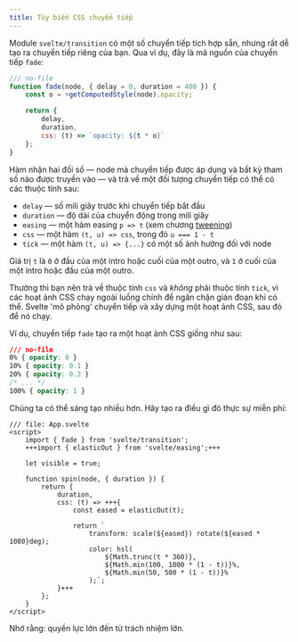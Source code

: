 ```yaml
---
title: Tùy biến CSS chuyển tiếp
---
```


Module `svelte/transition` có một số chuyển tiếp tích hợp sẵn, nhưng rất dễ tạo ra chuyển tiếp riêng của bạn. Qua ví dụ, đây là mã nguồn của chuyển tiếp `fade`:

```js
/// no-file
function fade(node, { delay = 0, duration = 400 }) {
	const o = +getComputedStyle(node).opacity;

	return {
		delay,
		duration,
		css: (t) => `opacity: ${t * o}`
	};
}
```

Hàm nhận hai đối số — node mà chuyển tiếp được áp dụng và bất kỳ tham số nào được truyền vào — và trả về một đối tượng chuyển tiếp có thể có các thuộc tính sau:

- `delay` — số mili giây trước khi chuyển tiếp bắt đầu
- `duration` — độ dài của chuyển động trong mili giây
- `easing` — một hàm easing `p => t` (xem chương [tweening](/tutorial/tweens))
- `css` — một hàm `(t, u) => css`, trong đó `u === 1 - t`
- `tick` — một hàm `(t, u) => {...}` có một số ảnh hưởng đối với node

Giá trị `t` là `0` ở đầu của một intro hoặc cuối của một outro, và `1` ở cuối của một intro hoặc đầu của một outro.

Thường thì bạn nên trả về thuộc tính `css` và _không_ phải thuộc tính `tick`, vì các hoạt ảnh CSS chạy ngoài luồng chính để ngăn chặn gián đoạn khi có thể. Svelte 'mô phỏng' chuyển tiếp và xây dựng một hoạt ảnh CSS, sau đó để nó chạy.

Ví dụ, chuyển tiếp `fade` tạo ra một hoạt ảnh CSS giống như sau:

```css
/// no-file
0% { opacity: 0 }
10% { opacity: 0.1 }
20% { opacity: 0.2 }
/* ... */
100% { opacity: 1 }
```

Chúng ta có thể sáng tạo nhiều hơn. Hãy tạo ra điều gì đó thực sự miễn phí:

```svelte
/// file: App.svelte
<script>
	import { fade } from 'svelte/transition';
	+++import { elasticOut } from 'svelte/easing';+++

	let visible = true;

	function spin(node, { duration }) {
		return {
			duration,
			css: (t) => +++{
				const eased = elasticOut(t);

				return `
					transform: scale(${eased}) rotate(${eased * 1080}deg);
					color: hsl(
						${Math.trunc(t * 360)},
						${Math.min(100, 1000 * (1 - t))}%,
						${Math.min(50, 500 * (1 - t))}%
					);`;
			}+++
		};
	}
</script>
```

Nhớ rằng: quyền lực lớn đến từ trách nhiệm lớn.

